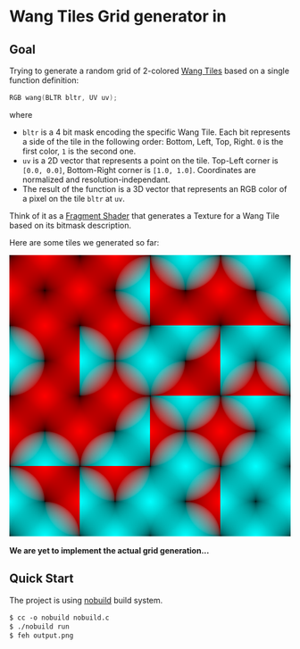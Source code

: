 # Wang Tiles Grid generator in

## Goal

Trying to generate a random grid of 2-colored [Wang Tiles](http://www.cr31.co.uk/stagecast/wang/intro.html) based on a single function definition:

```c
RGB wang(BLTR bltr, UV uv);
```

where

- `bltr` is a 4 bit mask encoding the specific Wang Tile. Each bit represents a side of the tile in the following order: Bottom, Left, Top, Right. `0` is the first color, `1` is the second one.
- `uv` is a 2D vector that represents a point on the tile. Top-Left corner is `[0.0, 0.0]`, Bottom-Right corner is `[1.0, 1.0]`. Coordinates are normalized and resolution-independant.
- The result of the function is a 3D vector that represents an RGB color of a pixel on the tile `bltr` at `uv`.

Think of it as a [Fragment Shader](https://www.khronos.org/opengl/wiki/Fragment_Shader) that generates a Texture for a Wang Tile based on its bitmask description.

Here are some tiles we generated so far:

![tile-set](tile-set.png)

**We are yet to implement the actual grid generation...**

## Quick Start

The project is using [nobuild](https://github.com/tsoding/nobuild) build system.

```console
$ cc -o nobuild nobuild.c
$ ./nobuild run
$ feh output.png
```
